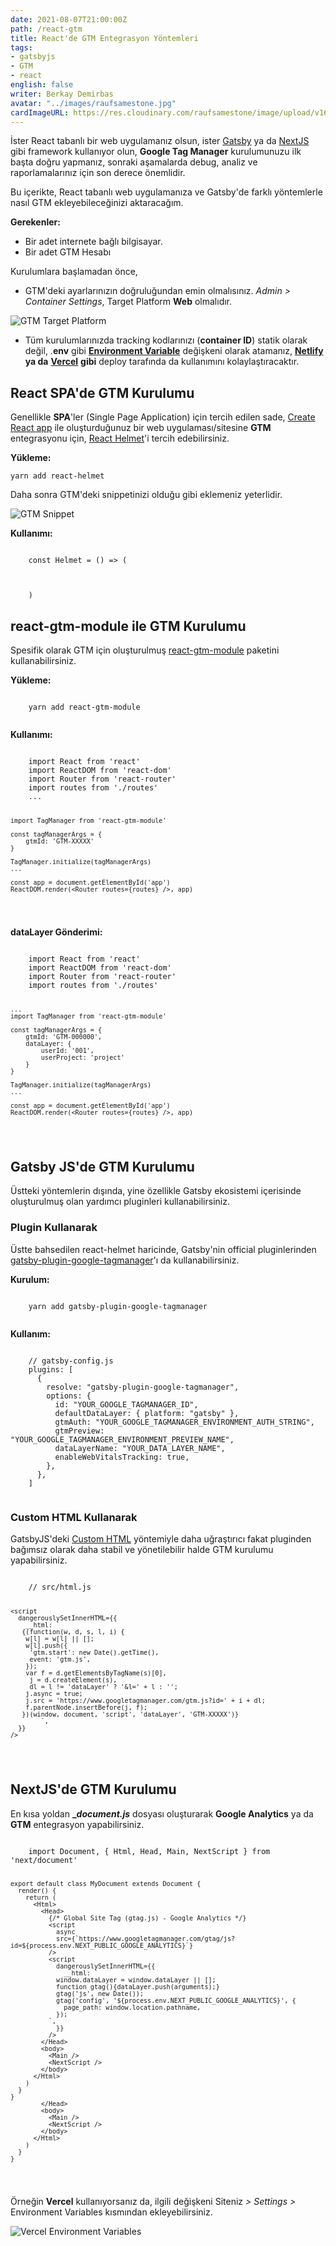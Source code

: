 ```yaml
---
date: 2021-08-07T21:00:00Z
path: /react-gtm
title: React'de GTM Entegrasyon Yöntemleri
tags:
- gatsbyjs
- GTM
- react
english: false
writer: Berkay Demirbas
avatar: "../images/raufsamestone.jpg"
cardImageURL: https://res.cloudinary.com/raufsamestone/image/upload/v1628443040/blog-contents/react-gtm/idwrwbccevdgo7dhdtpt.png
---
```


İster React tabanlı bir web uygulamanız olsun, ister [Gatsby](https://www.gatsbyjs.com/) ya da [NextJS](https://nextjs.org/) gibi framework kullanıyor olun, **Google Tag Manager** kurulumunuzu ilk başta doğru yapmanız, sonraki aşamalarda debug, analiz ve raporlamalarınız için son derece önemlidir.

Bu içerikte, React tabanlı web uygulamanıza ve Gatsby'de farklı yöntemlerle nasıl GTM ekleyebileceğinizi aktaracağım.

**Gerekenler:**

- Bir adet internete bağlı bilgisayar.  
- Bir adet GTM Hesabı

Kurulumlara başlamadan önce,

* GTM'deki ayarlarınızın doğruluğundan emin olmalısınız. _Admin > Container Settings_, Target Platform **Web** olmalıdır.  
    
 ![GTM Target Platform](https://res.cloudinary.com/raufsamestone/image/upload/v1628443038/blog-contents/react-gtm/jykujgxnooiwqragfeco.png)

* Tüm kurulumlarınızda tracking kodlarınızı (**container ID**) statik olarak değil, .**env** gibi [**Environment Variable**](https://en.wikipedia.org/wiki/Environment_variable) değişkeni olarak atamanız, [**Netlify**](https://docs.netlify.com/configure-builds/environment-variables/) **ya da** [**Vercel**](https://vercel.com/docs/environment-variables) **gibi** deploy tarafında da kullanımını kolaylaştıracaktır.

## React SPA'de GTM Kurulumu

Genellikle **SPA**'ler (Single Page Application) için tercih edilen sade, [Create React app](https://create-react-app.dev/ "Create React App") ile oluşturduğunuz bir web uygulaması/sitesine **GTM** entegrasyonu için, [React Helmet](https://www.npmjs.com/package/react-helmet "React Helmet")'i tercih edebilirsiniz.

**Yükleme:**

    yarn add react-helmet

Daha sonra GTM'deki snippetinizi olduğu gibi eklemeniz yeterlidir.  
  
![GTM Snippet](https://res.cloudinary.com/raufsamestone/image/upload/v1628443036/blog-contents/react-gtm/ofathsesrqhbcddlp8d9.png)

**Kullanımı:**

<deckgo-highlight-code>  
<code slot="code">  
    const Helmet = () => (
     <ReactHelmet>
      <script>
       {(function(w, d, s, l, i) {
        w[l] = w[l] || [];
        w[l].push({
         'gtm.start': new Date().getTime(),
         event: 'gtm.js',
        });
        var f = d.getElementsByTagName(s)[0],
         j = d.createElement(s),
         dl = l != 'dataLayer' ? '&l=' + l : '';
        j.async = true;
        j.src = 'https://www.googletagmanager.com/gtm.js?id=' + i + dl;
        f.parentNode.insertBefore(j, f);
       })(window, document, 'script', 'dataLayer', 'GTM-XXXXX')}
      </script>
     </ReactHelmet>
    )
</code>  
</deckgo-highlight-code>

## react-gtm-module ile GTM Kurulumu

Spesifik olarak GTM için oluşturulmuş [react-gtm-module](https://yarnpkg.com/package/react-gtm-module) paketini kullanabilirsiniz.

**Yükleme:**

<deckgo-highlight-code>  
<code slot="code">  
    yarn add react-gtm-module
   </code>  
</deckgo-highlight-code>

**Kullanımı:**

<deckgo-highlight-code>  
<code slot="code">  
    import React from 'react'
    import ReactDOM from 'react-dom'
    import Router from 'react-router'
    import routes from './routes'
    ...
    
    import TagManager from 'react-gtm-module'
    
    const tagManagerArgs = {
        gtmId: 'GTM-XXXXX'
    }
    
    TagManager.initialize(tagManagerArgs)
    ...
    
    const app = document.getElementById('app')
    ReactDOM.render(<Router routes={routes} />, app)
   </code>  
</deckgo-highlight-code>

**dataLayer Gönderimi:**

<deckgo-highlight-code>  
<code slot="code">  
    import React from 'react'
    import ReactDOM from 'react-dom'
    import Router from 'react-router'
    import routes from './routes'
    
    ...
    import TagManager from 'react-gtm-module'
    
    const tagManagerArgs = {
        gtmId: 'GTM-000000',
        dataLayer: {
            userId: '001',
            userProject: 'project'
        }
    }
    
    TagManager.initialize(tagManagerArgs)
    ...
    
    const app = document.getElementById('app')
    ReactDOM.render(<Router routes={routes} />, app)
   </code>  
</deckgo-highlight-code>

## Gatsby JS'de GTM Kurulumu

Üstteki yöntemlerin dışında, yine özellikle Gatsby ekosistemi içerisinde oluşturulmuş olan yardımcı pluginleri kullanabilirsiniz.

### Plugin Kullanarak

Üstte bahsedilen react-helmet haricinde, Gatsby'nin official pluginlerinden [gatsby-plugin-google-tagmanager](https://www.gatsbyjs.com/plugins/gatsby-plugin-google-tagmanager/)'ı da kullanabilirsiniz.

**Kurulum:**

<deckgo-highlight-code>  
<code slot="code">  
    yarn add gatsby-plugin-google-tagmanager
   </code>  
</deckgo-highlight-code>

**Kullanım:**

<deckgo-highlight-code>  
<code slot="code">  
    // gatsby-config.js
    plugins: [
      {
        resolve: "gatsby-plugin-google-tagmanager",
        options: {
          id: "YOUR_GOOGLE_TAGMANAGER_ID",
          defaultDataLayer: { platform: "gatsby" },
          gtmAuth: "YOUR_GOOGLE_TAGMANAGER_ENVIRONMENT_AUTH_STRING",
          gtmPreview: "YOUR_GOOGLE_TAGMANAGER_ENVIRONMENT_PREVIEW_NAME",
          dataLayerName: "YOUR_DATA_LAYER_NAME",
          enableWebVitalsTracking: true,
        },
      },
    ]
   </code>  
</deckgo-highlight-code>

### Custom HTML Kullanarak

GatsbyJS'deki [Custom HTML](https://www.gatsbyjs.com/docs/custom-html/#adding-custom-javascript) yöntemiyle daha uğraştırıcı fakat pluginden bağımsız olarak daha stabil ve yönetilebilir halde GTM kurulumu yapabilirsiniz.

<deckgo-highlight-code>  
<code slot="code">  
    // src/html.js
    
    <script
      dangerouslySetInnerHTML={{
        __html: `
       {(function(w, d, s, l, i) {
        w[l] = w[l] || [];
        w[l].push({
         'gtm.start': new Date().getTime(),
         event: 'gtm.js',
        });
        var f = d.getElementsByTagName(s)[0],
         j = d.createElement(s),
         dl = l != 'dataLayer' ? '&l=' + l : '';
        j.async = true;
        j.src = 'https://www.googletagmanager.com/gtm.js?id=' + i + dl;
        f.parentNode.insertBefore(j, f);
       })(window, document, 'script', 'dataLayer', 'GTM-XXXXX')}
            `,
      }}
    />
   </code>  
</deckgo-highlight-code>

## NextJS'de GTM Kurulumu

En kısa yoldan **__document.js_** dosyası oluşturarak **Google Analytics** ya da **GTM** entegrasyon yapabilirsiniz.

<deckgo-highlight-code>  
<code slot="code">  
    import Document, { Html, Head, Main, NextScript } from 'next/document'
    
    export default class MyDocument extends Document {
      render() {
        return (
          <Html>
            <Head>
              {/* Global Site Tag (gtag.js) - Google Analytics */}
              <script
                async
                src={`https://www.googletagmanager.com/gtag/js?id=${process.env.NEXT_PUBLIC_GOOGLE_ANALYTICS}`}
              />
              <script
                dangerouslySetInnerHTML={{
                  __html: `
                window.dataLayer = window.dataLayer || [];
                function gtag(){dataLayer.push(arguments);}
                gtag('js', new Date());
                gtag('config', '${process.env.NEXT_PUBLIC_GOOGLE_ANALYTICS}', {
                  page_path: window.location.pathname,
                });
              `,
                }}
              />
            </Head>
            <body>
              <Main />
              <NextScript />
            </body>
          </Html>
        )
      }
    }
            </Head>
            <body>
              <Main />
              <NextScript />
            </body>
          </Html>
        )
      }
    }
   </code>  
</deckgo-highlight-code>

Örneğin **Vercel** kullanıyorsanız da, ilgili değişkeni Siteniz _>_ _Settings >_ Environment Variables kısmından ekleyebilirsiniz.

![Vercel Environment Variables](https://res.cloudinary.com/raufsamestone/image/upload/v1628443037/blog-contents/react-gtm/orkqzngqcnlnsg9vphsf.png)

